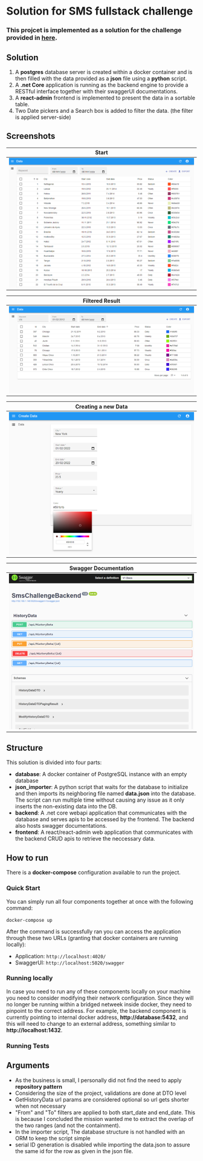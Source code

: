 # Solution for SMS fullstack challenge

### This projcet is implemented as a solution for the challenge provided in [here](./mission/README.md).

## Solution

1. A <strong>postgres</strong> database server is created within a docker container and is then filled with the data provided as a <strong>json</strong> file using a <strong>python</strong> script.
2. A <strong>.net Core</strong> application is running as the backend engine to provide a RESTful interface together with their swaggerUI documentations.
3. A <strong>react-admin</strong> frontend is implemented to present the data in a sortable table.
4. Two Date pickers and a Search box is added to filter the data. (the filter is applied server-side)

## Screenshots

| Start     |
|-----------|
|![Start](./screen1.PNG)|

| Filtered Result |
|-----------|
|![Filtered Result](./screen2.PNG)|

| Creating a new Data |
|-----------|
|![Filtered Result](./screen4.PNG)|

| Swagger Documentation |
|-----------|
|![SwaggerUI](./screen3.PNG)|

## Structure

This solution is divided into four parts:
- <strong>database</strong>: A docker container of PostgreSQL instance with an empty database
- <strong>json_importer</strong>: A python script that waits for the database to initialize and then imports its neighboring file named <strong>data.json</strong> into the database. The script can run multiple time without causing any issue as it only inserts the non-existing data into the DB.
- <strong>backend</strong>: A .net core webapi application that communicates with the database and serves apis to be accessed by the frontend. The backend also hosts swagger documentations.
- <strong>frontend</strong>: A react/react-admin web application that communicates with the backend CRUD apis to retrieve the neccessary data.

## How to run

There is a <strong>docker-compose</strong> configuration available to run the project.

### Quick Start
You can simply run all four components together at once with the following command:

<code>docker-compose up</code>

After the command is successfully ran you can access the application through these two URLs (granting that docker containers are running locally):

- Application: `http://localhost:4020/`
- SwaggerUI: `http://localhost:5020/swagger`

### Running locally
In case you need to run any of these components locally on your machine you need to consider modifying their network configuration. Since they will no longer be running within a bridged netweek inside docker, they need to pinpoint to the correct address.
For example, the backend component is currently pointing to internal docker address, <strong>http://database:5432</strong>, and this will need to change to an external address, something similar to <strong>http://localhost:1432</strong>.


### Running Tests


## Arguments
- As the business is small, I personally did not find the need to apply <strong>repository pattern</strong>
- Considering the size of the project, validations are done at DTO level 
- GetHistoryData url params are considered optional so url gets shorter when not necessary
- "From" and "To" filters are applied to both start_date and end_date. This is because I concluded the mission wanted me to extract the overlap of the two ranges (and not the containment).
- In the importer script, The database structure is not handled with an ORM to keep the script simple
- serial ID generation is disabled while importing the data.json to assure the same id for the row as given in the json file. 